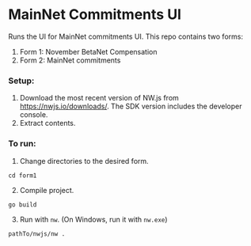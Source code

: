 # MainNet Commitments UI

Runs the UI for MainNet commitments UI. This repo contains two forms:
1. Form 1: November BetaNet Compensation
2. Form 2: MainNet commitments

### Setup:

1. Download the most recent version of NW.js from https://nwjs.io/downloads/.
The SDK version includes the developer console.
2. Extract contents.

### To run:

1. Change directories to the desired form.
```
cd form1
```
2. Compile project.
```
go build
```
3. Run with `nw`. (On Windows, run it with `nw.exe`)
```
pathTo/nwjs/nw .
```